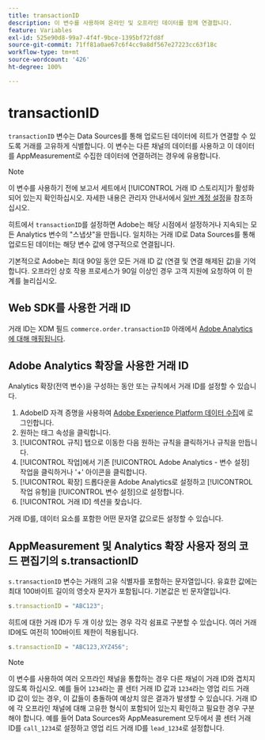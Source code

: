 ```yaml
---
title: transactionID
description: 이 변수를 사용하여 온라인 및 오프라인 데이터를 함께 연결합니다.
feature: Variables
exl-id: 525e90d8-99a7-4f4f-9bce-1395bf72fd8f
source-git-commit: 71ff81a0ae67c6f4cc9a8df567e27223cc63f18c
workflow-type: tm+mt
source-wordcount: '426'
ht-degree: 100%

---
```


# transactionID

`transactionID` 변수는 Data Sources를 통해 업로드된 데이터에 히트가 연결할 수 있도록 거래를 고유하게 식별합니다. 이 변수는 다른 채널의 데이터를 사용하고 이 데이터를 AppMeasurement로 수집한 데이터에 연결하려는 경우에 유용합니다.

>[!NOTE]
>
>이 변수를 사용하기 전에 보고서 세트에서 [!UICONTROL 거래 ID 스토리지]가 활성화되어 있는지 확인하십시오. 자세한 내용은 관리자 안내서에서 [일반 계정 설정](/help/admin/admin/c-manage-report-suites/c-edit-report-suites/general/general-acct-settings-admin.md)을 참조하십시오.

히트에서 `transactionID`를 설정하면 Adobe는 해당 시점에서 설정하거나 지속되는 모든 Analytics 변수의 &quot;스냅샷&quot;을 만듭니다. 일치하는 거래 ID로 Data Sources를 통해 업로드된 데이터는 해당 변수 값에 영구적으로 연결됩니다.

기본적으로 Adobe는 최대 90일 동안 모든 거래 ID 값 (연결 및 연결 해제된 값)을 기억합니다. 오프라인 상호 작용 프로세스가 90일 이상인 경우 고객 지원에 요청하여 이 한계를 늘리십시오.

## Web SDK를 사용한 거래 ID

거래 ID는 XDM 필드 `commerce.order.transactionID` 아래에서 [Adobe Analytics에 대해 매핑됩니다](https://experienceleague.adobe.com/docs/analytics/implementation/aep-edge/variable-mapping.html).

## Adobe Analytics 확장을 사용한 거래 ID

Analytics 확장(전역 변수)을 구성하는 동안 또는 규칙에서 거래 ID를 설정할 수 있습니다.

1. AdobeID 자격 증명을 사용하여 [Adobe Experience Platform 데이터 수집](https://experience.adobe.com/data-collection)에 로그인합니다.
2. 원하는 태그 속성을 클릭합니다.
3. [!UICONTROL 규칙] 탭으로 이동한 다음 원하는 규칙을 클릭하거나 규칙을 만듭니다.
4. [!UICONTROL 작업]에서 기존 [!UICONTROL Adobe Analytics - 변수 설정] 작업을 클릭하거나 &#39;+&#39; 아이콘을 클릭합니다.
5. [!UICONTROL 확장] 드롭다운을 Adobe Analytics로 설정하고 [!UICONTROL 작업 유형]을 [!UICONTROL 변수 설정]으로 설정합니다.
6. [!UICONTROL 거래 ID] 섹션을 찾습니다.

거래 ID를, 데이터 요소를 포함한 어떤 문자열 값으로든 설정할 수 있습니다.

## AppMeasurement 및 Analytics 확장 사용자 정의 코드 편집기의 s.transactionID

`s.transactionID` 변수는 거래의 고유 식별자를 포함하는 문자열입니다. 유효한 값에는 최대 100바이트 길이의 영숫자 문자가 포함됩니다. 기본값은 빈 문자열입니다.

```js
s.transactionID = "ABC123";
```

히트에 대한 거래 ID가 두 개 이상 있는 경우 각각 쉼표로 구분할 수 있습니다. 여러 거래 ID에도 여전히 100바이트 제한이 적용됩니다.

```js
s.transactionID = "ABC123,XYZ456";
```

>[!NOTE]
>
>이 변수를 사용하여 여러 오프라인 채널을 통합하는 경우 다른 채널이 거래 ID와 겹치지 않도록 하십시오. 예를 들어 `1234`라는 콜 센터 거래 ID 값과 `1234`라는 영업 리드 거래 ID 값이 있는 경우, 이 값들이 충돌하여 예상치 않은 결과가 발생할 수 있습니다. 거래 ID에 각 오프라인 채널에 대해 고유한 형식이 포함되어 있는지 확인하고 필요한 경우 구분해야 합니다. 예를 들어 Data Sources와 AppMeasurement 모두에서 콜 센터 거래 ID를 `call_1234`로 설정하고 영업 리드 거래 ID를 `lead_1234`로 설정합니다.
